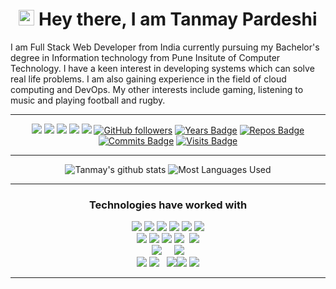 <h1 align="center">
    <img src="https://media.giphy.com/media/hvRJCLFzcasrR4ia7z/giphy.gif" width="25px"> Hey there, I am Tanmay Pardeshi 
</h1>

I am Full Stack Web Developer from India currently pursuing my Bachelor's degree in Information technology from Pune Insitute of Computer Technology.
I have a keen interest in developing systems which can solve real life problems. I am also gaining experience in the field of cloud computing and DevOps.
My other interests include gaming, listening to music and playing football
and rugby. 

<hr>

<div align="center">

[<img src="https://img.shields.io/badge/linkedin-%230077B5.svg?&style=for-the-badge&logo=linkedin&logoColor=white" />](https://www.linkedin.com/in/tanmaypardeshi) [<img src="https://img.shields.io/badge/-tanmaypardeshi-c14438?style=for-the-badge&logo=Gmail&logoColor=white"/>](mailto:tanmaypardeshi@gmail.com)  [<img src="https://img.shields.io/badge/twitter-%231DA1F2.svg?&style=for-the-badge&logo=twitter&logoColor=white" />](https://twitter.com/tanmaypardeshi)  [<img src = "https://img.shields.io/badge/instagram-%23E4405F.svg?&style=for-the-badge&logo=instagram&logoColor=white">](https://www.instagram.com/tanmaypardeshi/) [<img src = "https://img.shields.io/badge/Resume%20-%23326ce5.svg?&style=for-the-badge&logo=microsoft-word&logoColor=white">](https://drive.google.com/file/d/1xJWqOkIZNArsWsFeOwMc-t9713Lilnn4/view) [![GitHub followers](https://img.shields.io/github/followers/tanmaypardeshi?label=Followers&style=for-the-badge)](https://github.com/tanmaypardeshi?tab=followers)
[![Years Badge](https://badges.pufler.dev/years/tanmaypardeshi?style=for-the-badge)](https://github.com/tanmaypardeshi) [![Repos Badge](https://badges.pufler.dev/repos/tanmaypardeshi?style=for-the-badge)](https://github.com/tanmaypardeshi) [![Commits Badge](https://badges.pufler.dev/commits/monthly/tanmaypardeshi?style=for-the-badge)](https://github.com/tanmaypardeshi) [![Visits Badge](https://badges.pufler.dev/visits/tanmaypardeshi/tanmaypardeshi?style=for-the-badge)](https://github.com/tanmaypardeshi)

<hr>

![Tanmay's github stats](https://github-readme-stats.vercel.app/api?username=tanmaypardeshi&theme=dracula&count_private=true&show_icons=true&include_all_commits=true)
![Most Languages Used](https://github-readme-stats.vercel.app/api/top-langs/?username=tanmaypardeshi&theme=dracula&layout=compact)

 <hr>

<h3 align="center">Technologies have worked with</h3>
<p align="center">
<img src="https://img.icons8.com/color/65/000000/c-programming.png"/> <img src="https://img.icons8.com/color/65/000000/c-plus-plus-logo.png"/> <img src="https://img.icons8.com/color/65/000000/java-coffee-cup-logo.png"/> <img src="https://img.icons8.com/color/65/000000/python.png"/> <img src="https://img.icons8.com/color/65/000000/javascript.png"/> <img src="https://img.icons8.com/ios-filled/65/000000/console.png"/>
<br>
<img src="https://img.icons8.com/color/65/000000/html-5.png"/> <img src="https://img.icons8.com/color/65/000000/css3.png"/> <img src="https://img.icons8.com/color/65/000000/bootstrap.png"/>  <img src="https://img.icons8.com/ios-filled/50/000000/jquery.png"/> &nbsp;<img src="https://img.icons8.com/ultraviolet/55/000000/react.png"/>
<br/>
<img src="https://img.icons8.com/color/80/000000/django.png"/>&nbsp;&nbsp;&nbsp;&nbsp;&nbsp;<img src="https://img.icons8.com/color/65/000000/nodejs.png"/>
<br>
<img src="https://img.icons8.com/color/65/000000/nginx.png"/> <img src="https://img.icons8.com/ios/70/000000/mysql-logo.png"/> &nbsp; <img src="https://img.icons8.com/color/65/000000/git.png"/><img src="https://img.icons8.com/windows/65/000000/github.png"/>&nbsp;<img src="https://img.icons8.com/color/65/000000/markdown.png"/>
</p>
<hr>
